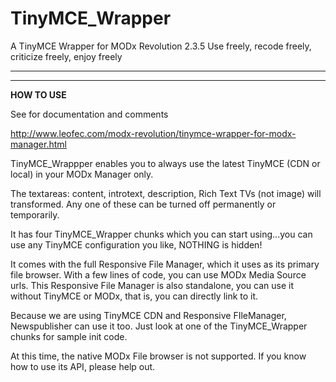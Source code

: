 # TinyMCE_Wrapper
A TinyMCE Wrapper for MODx Revolution 2.3.5
Use freely, recode freely, criticize freely, enjoy freely
________________________________________________________
________________________________________________________
**HOW TO USE**

See for documentation and comments

http://www.leofec.com/modx-revolution/tinymce-wrapper-for-modx-manager.html

TinyMCE_Wrappper enables you to always use the latest TinyMCE (CDN or local) in your MODx Manager only.

The textareas: content, introtext, description, Rich Text TVs (not image) will transformed.
Any one of these can be turned off permanently or temporarily.

It has four TinyMCE_Wrapper chunks which you can start using...you can use any TinyMCE configuration you like, NOTHING is hidden!

It comes with the full Responsive File Manager, which it uses as its primary file browser. With a few lines of code, you can use MODx Media Source urls.
This Responsive File Manager is also standalone, you can use it without TinyMCE or MODx, that is, you can directly link to it.

Because we are using TinyMCE CDN and Responsive FIleManager, Newspublisher can use it too.
Just look at one of the TinyMCE_Wrapper chunks for sample init code.

At this time, the native MODx File browser is not supported. If you know how to use its API, please help out.
